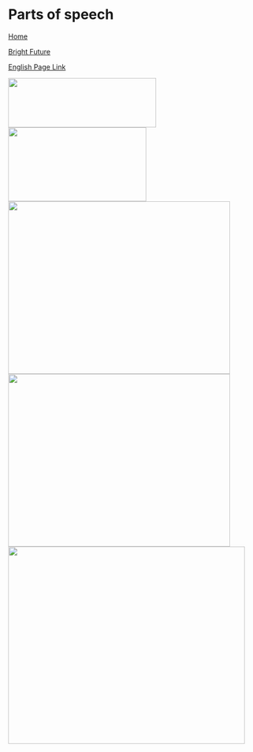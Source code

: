 # Parts of speech


[Home](all-files-links.md)

[Bright Future](bright-future.md)

[English Page Link](all-english-links.md)


<img src="https://i.ytimg.com/vi/0l69KEx7GQo/maxresdefault.jpg" width="300" height="100">
<img src="https://mycoaching.in/wp-content/uploads/Parts-of-Speech.webp" width="280" height="150">
<img src="https://vuniversity.in/wp-content/uploads/2023/09/Parts-Of-Speech.png" width="450" height="350">
<img src="https://i.pinimg.com/736x/70/2d/44/702d444f2f32bd161726cd9ceeb97863.jpg" width="450" height="350">
<img src="https://exampariksha.com/wp-content/uploads/2015/02/parts-of-speech.jpg" width="480" height="400">


